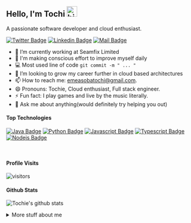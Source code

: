 ## Hello, I'm Tochi <img src="https://user-images.githubusercontent.com/1303154/88677602-1635ba80-d120-11ea-84d8-d263ba5fc3c0.gif" width="28px" alt="hi">

A passionate software developer and cloud enthusiast.



[![Twitter Badge](https://img.shields.io/badge/-@tochie-1ca0f1?style=flat&labelColor=1ca0f1&logo=twitter&logoColor=white&link=https://twitter.com/tochie_kingsley)](https://twitter.com/tochie_kingsley)  [![Linkedin Badge](https://img.shields.io/badge/-Tochi-0e76a8?style=flat&labelColor=0e76a8&logo=linkedin&logoColor=white)](https://www.linkedin.com/in/emeasoba/)  [![Mail Badge](https://img.shields.io/badge/-tochie-c0392b?style=flat&labelColor=c0392b&logo=gmail&logoColor=white)](mailto:emeasobatochi@gmail.com)

<!-- TODO: Add last video link -->

- 🔭 I’m currently working at Seamfix Limited
- 🌱 I'm making conscious effort to improve myself daily
- 💻  Most used line of code `git commit -m " ... " `
- 🤔 I’m looking to grow my career further in cloud based architectures
- 📫 How to reach me: emeasobatochi@gmail.com.
- 😄 Pronouns: Tochie, Cloud enthusiast, Full stack engineer.
- ⚡ Fun fact: I play games and live by the music literally.
- 💬 Ask me about anything(would definitely try helping you out)

#### Top Technologies

<!-- TODO: Make technologies links takes you to repositories -->

[![Java Badge](https://img.shields.io/badge/-Java-blue?style=for-the-badge&labelColor=CEEFF0&logo=java&logoColor=821801)](#) [![Python Badge](https://img.shields.io/badge/-python-CDD51A?style=for-the-badge&labelColor=CEEFF0&logo=python&logoColor=blue)](#) [![Javascript Badge](https://img.shields.io/badge/-Javascript-F0DB4F?style=for-the-badge&labelColor=black&logo=javascript&logoColor=F0DB4F)](#) [![Typescript Badge](https://img.shields.io/badge/-Typescript-007acc?style=for-the-badge&labelColor=black&logo=typescript&logoColor=007acc)](#) [![Nodejs Badge](https://img.shields.io/badge/-Nodejs-3C873A?style=for-the-badge&labelColor=black&logo=node.js&logoColor=3C873A)](#)


<br />

<!--
#### Bizness
- 📎  [My Resume/CV](https://github.com/Tochies/Tochies/blob/master/resumes/Emeasoba-Tochi.pdf)
- 📧  emeasobatochi@gmail.com

-->
#### Profile Visits 

![visitors](https://visitor-badge.glitch.me/badge?page_id=Tochies.Tochies)

#### Github Stats

![Tochie's github stats](https://github-readme-stats.vercel.app/api?username=Tochies&count_private=true&theme=dracula&hide=stars,contribs)


<details>
<summary>
  More stuff about me
</summary>

<br >

I love sharing knowledge, unfortunately, most of my work in the last few years have been company based projects. So the repositories are private.

I have some projects created in my free time, i am available for further engagements regarding knowledge sharing

</details>

